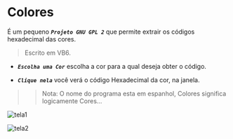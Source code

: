 # Colores

É um pequeno ***```Projeto GNU GPL 2```*** que permite extrair os códigos hexadecimal das cores. 
> Escrito em VB6.

* ***```Escolha uma Cor```*** escolha a cor para a qual deseja obter o código.   

* ***```Clique nela```*** você verá o código Hexadecimal da cor, na janela.




> > Nota: O nome do programa esta em espanhol, Colores significa logicamente Cores...


![tela1](https://notabug.org/attachments/b036e583-db42-49bd-acb9-aa7217772237)


![tela2](https://notabug.org/attachments/900fe468-09cb-4054-bb8f-c72d1bb9c4ce)